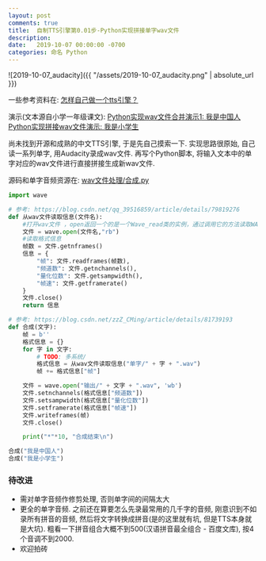 ```yaml
---
layout: post
comments: true
title:  自制TTS引擎第0.01步-Python实现拼接单字wav文件
description: 
date:   2019-10-07 00:00:00 -0700
categories: 命名 Python
---
```


![2019-10-07_audacity]({{ "/assets/2019-10-07_audacity.png" | absolute_url }})

一些参考资料在: [怎样自己做一个tts引擎？](https://www.zhihu.com/question/263570139/answer/845792385)

演示(文本源自小学一年级课文):
[Python实现wav文件合并演示1: 我是中国人​](https://www.bilibili.com/audio/au1100814?type=1)
[Python实现拼接wav文件演示: 我是小学生​](https://www.bilibili.com/audio/au1100815?type=1)

尚未找到开源和成熟的中文TTS引擎, 于是先自己摸索一下. 实现思路很原始, 自己读一系列单字, 用Audacity录成wav文件. 再写个Python脚本, 将输入文本中的单字对应的wav文件进行直接拼接生成新wav文件.

源码和单字音频资源在: [wav文件处理/合成.py](https://github.com/program-in-chinese/study/blob/master/1-%E5%9F%BA%E7%A1%80/wav%E6%96%87%E4%BB%B6%E5%A4%84%E7%90%86/%E5%90%88%E6%88%90.py)
```python
import wave

# 参考: https://blog.csdn.net/qq_39516859/article/details/79819276
def 从wav文件读取信息(文件名):
    #打开wav文件 ，open返回一个的是一个Wave_read类的实例，通过调用它的方法读取WAV文件的格式和数据。
    文件 = wave.open(文件名,"rb")
    #读取格式信息
    帧数 = 文件.getnframes()
    信息 = {
        "帧": 文件.readframes(帧数),
        "频道数": 文件.getnchannels(),
        "量化位数": 文件.getsampwidth(),
        "帧速": 文件.getframerate()
    }
    文件.close()
    return 信息

# 参考: https://blog.csdn.net/zzZ_CMing/article/details/81739193
def 合成(文字):
    帧 = b''
    格式信息 = {}
    for 字 in 文字:
        # TODO: 多系统/
        格式信息 = 从wav文件读取信息("单字/" + 字 + ".wav")
        帧 += 格式信息["帧"]

    文件 = wave.open("输出/" + 文字 + ".wav", 'wb')
    文件.setnchannels(格式信息["频道数"])
    文件.setsampwidth(格式信息["量化位数"])
    文件.setframerate(格式信息["帧速"])
    文件.writeframes(帧)
    文件.close()

    print("*"*10, "合成结束\n")

合成("我是中国人")
合成("我是小学生")
```
### 待改进

- 需对单字音频作修剪处理, 否则单字间的间隔太大
- 更全的单字音频. 之前还在算要怎么先录最常用的几千字的音频, 刚意识到不如录所有拼音的音频, 然后将文字转换成拼音(是的这里就有坑, 但是TTS本身就是大坑). 粗看一下拼音组合大概不到500(汉语拼音最全组合 - 百度文库), 按4个音调不到2000.
- 欢迎拍砖